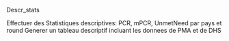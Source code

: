 Descr_stats

Effectuer des Statistiques descriptives: PCR, mPCR, UnmetNeed par pays et round
Generer un tableau descriptif incluant les donnees de PMA et de DHS